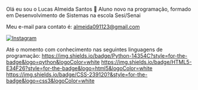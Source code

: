 Olá eu sou o Lucas Almeida Santos 👋
Aluno novo na programação, formado em Desenvolvimento de Sistemas na escola Sesi/Senai

Meu e-mail para contato é: almeida091123@gmail.com

[![Instagram](https://img.shields.io/badge/Instagram-E4405F?style=for-the-badge&logo=instagram&logoColor=white)](https://www.instagram.com/lucas_arume/)

Até o momento com conhecimento nas seguintes linguagens de programação:
https://img.shields.io/badge/Python-14354C?style=for-the-badge&logo=python&logoColor=white
https://img.shields.io/badge/HTML5-E34F26?style=for-the-badge&logo=html5&logoColor=white
https://img.shields.io/badge/CSS-239120?&style=for-the-badge&logo=css3&logoColor=white

